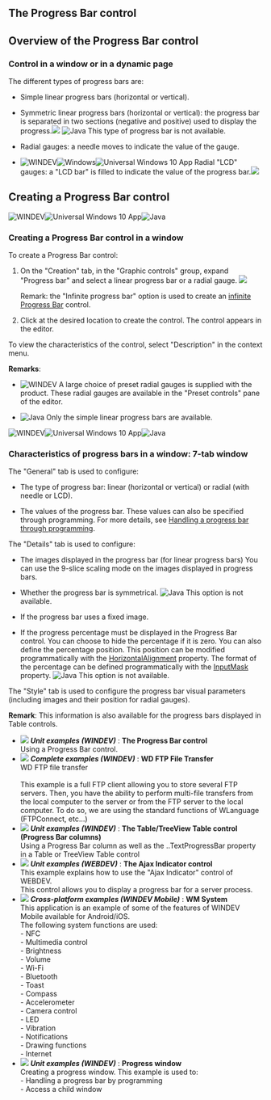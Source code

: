 


## The Progress Bar control
			



<a name="NOTE1"></a>
<a name="NOTE1_1"></a>


## Overview of the Progress Bar control
<a name="overview_the_progress_bar_control_ELTTEXTE000255"></a>


### Control in a window or in a dynamic page
<a name="control_window_dynamic_page_ELTPARAGRAPHE000011"></a>

The different types of progress bars are:

- Simple linear progress bars (horizontal or vertical).
	

- Symmetric linear progress bars (horizontal or vertical): the progress bar is separated in two sections (negative and positive) used to display the progress.![](https://doc.pcsoft.fr/en-US/images/image.awp?langid=3&name=jauge_exemple_lineaire.gif)
![Java](https://doc.pcsoft.fr/ext/images/us/JAVA.png) This type of progress bar is not available.

- Radial gauges: a needle moves to indicate the value of the gauge.

- ![WINDEV](https://doc.pcsoft.fr/ext/images/us/WD.png)![Windows](https://doc.pcsoft.fr/ext/images/us/WINDOWS.png)![Universal Windows 10 App](https://doc.pcsoft.fr/ext/images/us/UNIVERSALAPP.png) Radial "LCD" gauges: a "LCD bar" is filled to indicate the value of the progress bar.![](https://doc.pcsoft.fr/en-US/images/image.awp?langid=3&name=Jauge_exemple_circulaire.gif)





<a name="NOTE2"></a>
<a name="NOTE2_1"></a>


## Creating a Progress Bar control
<a name="creating_progress_bar_control_ELTTEXTE000279"></a>
![WINDEV](https://doc.pcsoft.fr/ext/images/us/WD.png)![Universal Windows 10 App](https://doc.pcsoft.fr/ext/images/us/UNIVERSALAPP.png)![Java](https://doc.pcsoft.fr/ext/images/us/JAVA.png) 

### Creating a Progress Bar control in a window
<a name="creating_progress_bar_control_window_ELTPARAGRAPHE000070"></a>

To create a Progress Bar control: 

1. On the "Creation" tab, in the "Graphic controls" group, expand "Progress bar" and select a linear progress bar or a radial gauge. ![](https://doc.pcsoft.fr/en-US/images/image.awp?langid=3&name=Champ_Jauge20.gif)

	Remark: the "Infinite progress bar" option is used to create an [infinite Progress Bar](../WDChamp/1000034001.md) control. 

2. Click at the desired location to create the control. The control appears in the editor.




To view the characteristics of the control, select "Description" in the context menu.

**Remarks**: 

- ![WINDEV](https://doc.pcsoft.fr/ext/images/us/WD.png) A large choice of preset radial gauges is supplied with the product. These radial gauges are available in the "Preset controls" pane of the editor.

- ![Java](https://doc.pcsoft.fr/ext/images/us/JAVA.png) Only the simple linear progress bars are available.




<a name="NOTE2_2"></a>
![WINDEV](https://doc.pcsoft.fr/ext/images/us/WD.png)![Universal Windows 10 App](https://doc.pcsoft.fr/ext/images/us/UNIVERSALAPP.png)![Java](https://doc.pcsoft.fr/ext/images/us/JAVA.png) 

### Characteristics of progress bars in a window: 7-tab window
<a name="characteristics_progress_bars_window_7tab_window_ELTPARAGRAPHE000143"></a>

The "General" tab is used to configure:

- The type of progress bar: linear (horizontal or vertical) or radial (with needle or LCD).

- The values of the progress bar. These values can also be specified through programming. For more details, see [Handling a progress bar through programming](../WDChamp/1013141.md). 




The "Details" tab is used to configure:

- The images displayed in the progress bar (for linear progress bars)
	You can use the 9-slice scaling mode on the images displayed in progress bars.

- Whether the progress bar is symmetrical.
	![Java](https://doc.pcsoft.fr/ext/images/us/JAVA.png) This option is not available.

- If the progress bar uses a fixed image.

- If the progress percentage must be displayed in the Progress Bar control. You can choose to hide the percentage if it is zero. You can also define the percentage position. This position can be modified programmatically with the [HorizontalAlignment](../Proprietes/2510023.md) property. The format of the percentage can be defined programmatically with the [InputMask](../Proprietes/2510033.md) property.
	![Java](https://doc.pcsoft.fr/ext/images/us/JAVA.png) This option is not available.




The "Style" tab is used to configure the progress bar visual parameters (including images and their position for radial gauges).

**Remark**: This information is also available for the progress bars displayed in Table controls.

- ![](https://doc.pcsoft.fr/en-US/images/image.awp?langid=3&name=TheProgressBarcontrol.gif) ***Unit examples (WINDEV)*** : **The Progress Bar control** <br>Using a Progress Bar control.
- ![](https://doc.pcsoft.fr/en-US/images/image.awp?langid=3&name=WDFTPFileTransfer.gif) ***Complete examples (WINDEV)*** : **WD FTP File Transfer** <br>WD FTP file transfer<br><br>This example is a full FTP client allowing you to store several FTP servers. Then, you have the ability to perform multi-file transfers from the local computer to the server or from the FTP server to the local computer. To do so, we are using the standard functions of WLanguage (FTPConnect, etc...)
- ![](https://doc.pcsoft.fr/en-US/images/image.awp?langid=3&name=TheTable_TreeViewTablecontrol_ProgressBarcolumns_.gif) ***Unit examples (WINDEV)*** : **The Table/TreeView Table control (Progress Bar columns)** <br>Using a Progress Bar column as well as the ..TextProgressBar property in a Table or TreeView Table control
- ![](https://doc.pcsoft.fr/en-US/images/image.awp?langid=3&name=TheAjaxIndicatorcontrol.gif) ***Unit examples (WEBDEV)*** : **The Ajax Indicator control** <br>This example explains how to use the "Ajax Indicator" control of WEBDEV. <br>This control allows you to display a progress bar for a server process.
- ![](https://doc.pcsoft.fr/en-US/images/image.awp?langid=3&name=WMSystem.gif) ***Cross-platform examples (WINDEV Mobile)*** : **WM System** <br>This application is an example of some of the features of WINDEV Mobile available for Android/iOS.<br>The following system functions are used: <br>- NFC<br>- Multimedia control<br>- Brightness<br>- Volume<br>- Wi-Fi<br>- Bluetooth<br>- Toast<br>- Compass<br>- Accelerometer<br>- Camera control<br>- LED<br>- Vibration<br>- Notifications<br>- Drawing functions<br>- Internet
- ![](https://doc.pcsoft.fr/en-US/images/image.awp?langid=3&name=Progresswindow.gif) ***Unit examples (WINDEV)*** : **Progress window** <br>Creating a progress window. This example is used to:<br>- Handling a progress bar by programming<br>- Access a child window


